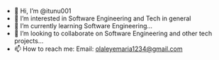 - 👋 Hi, I’m @itunu001
- 👀 I’m interested in Software Engineering and Tech in general
- 🌱 I’m currently learning Software Engineering...
- 💞️ I’m looking to collaborate on Software Engineering and other tech projects...
- 📫 How to reach me:
Email: olaleyemaria1234@gmail.com

<!---
itunu001/itunu001 is a ✨ special ✨ repository because its `README.md` (this file) appears on your GitHub profile.
You can click the Preview link to take a look at your changes.
--->
